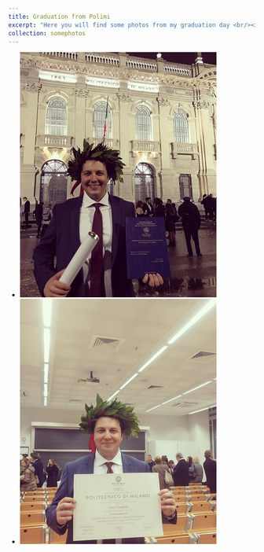 ```yaml
---
title: Graduation from Polimi
excerpt: "Here you will find some photos from my graduation day <br/><img src='/images/1.jpg'> /<img src='/images/2.jpg'>" 
collection: somephotos
---
```


* <img src='/images/1.jpg'>
* <img src='/images/2.jpg'>
